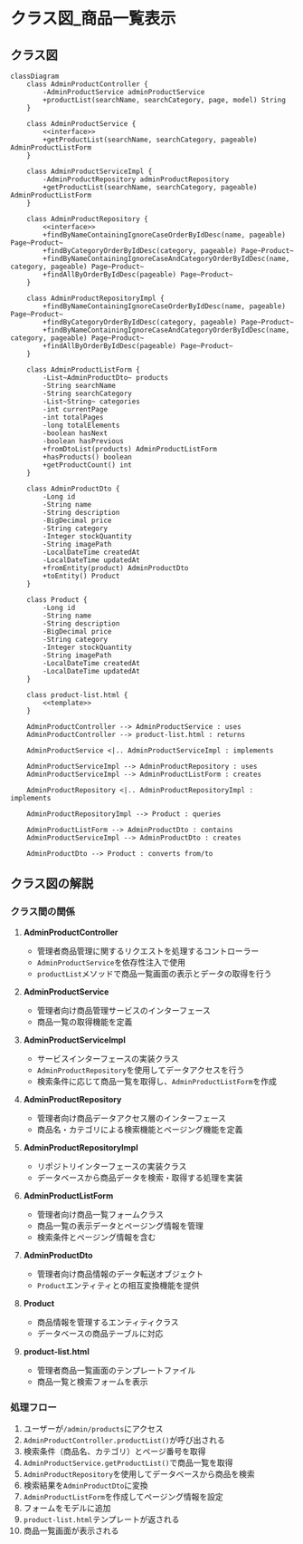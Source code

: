 # クラス図_商品一覧表示

## クラス図

```mermaid
classDiagram
    class AdminProductController {
        -AdminProductService adminProductService
        +productList(searchName, searchCategory, page, model) String
    }
    
    class AdminProductService {
        <<interface>>
        +getProductList(searchName, searchCategory, pageable) AdminProductListForm
    }
    
    class AdminProductServiceImpl {
        -AdminProductRepository adminProductRepository
        +getProductList(searchName, searchCategory, pageable) AdminProductListForm
    }
    
    class AdminProductRepository {
        <<interface>>
        +findByNameContainingIgnoreCaseOrderByIdDesc(name, pageable) Page~Product~
        +findByCategoryOrderByIdDesc(category, pageable) Page~Product~
        +findByNameContainingIgnoreCaseAndCategoryOrderByIdDesc(name, category, pageable) Page~Product~
        +findAllByOrderByIdDesc(pageable) Page~Product~
    }
    
    class AdminProductRepositoryImpl {
        +findByNameContainingIgnoreCaseOrderByIdDesc(name, pageable) Page~Product~
        +findByCategoryOrderByIdDesc(category, pageable) Page~Product~
        +findByNameContainingIgnoreCaseAndCategoryOrderByIdDesc(name, category, pageable) Page~Product~
        +findAllByOrderByIdDesc(pageable) Page~Product~
    }
    
    class AdminProductListForm {
        -List~AdminProductDto~ products
        -String searchName
        -String searchCategory
        -List~String~ categories
        -int currentPage
        -int totalPages
        -long totalElements
        -boolean hasNext
        -boolean hasPrevious
        +fromDtoList(products) AdminProductListForm
        +hasProducts() boolean
        +getProductCount() int
    }
    
    class AdminProductDto {
        -Long id
        -String name
        -String description
        -BigDecimal price
        -String category
        -Integer stockQuantity
        -String imagePath
        -LocalDateTime createdAt
        -LocalDateTime updatedAt
        +fromEntity(product) AdminProductDto
        +toEntity() Product
    }
    
    class Product {
        -Long id
        -String name
        -String description
        -BigDecimal price
        -String category
        -Integer stockQuantity
        -String imagePath
        -LocalDateTime createdAt
        -LocalDateTime updatedAt
    }
    
    class product-list.html {
        <<template>>
    }
    
    AdminProductController --> AdminProductService : uses
    AdminProductController --> product-list.html : returns
    
    AdminProductService <|.. AdminProductServiceImpl : implements
    
    AdminProductServiceImpl --> AdminProductRepository : uses
    AdminProductServiceImpl --> AdminProductListForm : creates
    
    AdminProductRepository <|.. AdminProductRepositoryImpl : implements
    
    AdminProductRepositoryImpl --> Product : queries
    
    AdminProductListForm --> AdminProductDto : contains
    AdminProductServiceImpl --> AdminProductDto : creates
    
    AdminProductDto --> Product : converts from/to
```

## クラス図の解説

### クラス間の関係

1. **AdminProductController**
   - 管理者商品管理に関するリクエストを処理するコントローラー
   - `AdminProductService`を依存性注入で使用
   - `productList`メソッドで商品一覧画面の表示とデータの取得を行う

2. **AdminProductService**
   - 管理者向け商品管理サービスのインターフェース
   - 商品一覧の取得機能を定義

3. **AdminProductServiceImpl**
   - サービスインターフェースの実装クラス
   - `AdminProductRepository`を使用してデータアクセスを行う
   - 検索条件に応じて商品一覧を取得し、`AdminProductListForm`を作成

4. **AdminProductRepository**
   - 管理者向け商品データアクセス層のインターフェース
   - 商品名・カテゴリによる検索機能とページング機能を定義

5. **AdminProductRepositoryImpl**
   - リポジトリインターフェースの実装クラス
   - データベースから商品データを検索・取得する処理を実装

6. **AdminProductListForm**
   - 管理者向け商品一覧フォームクラス
   - 商品一覧の表示データとページング情報を管理
   - 検索条件とページング情報を含む

7. **AdminProductDto**
   - 管理者向け商品情報のデータ転送オブジェクト
   - `Product`エンティティとの相互変換機能を提供

8. **Product**
   - 商品情報を管理するエンティティクラス
   - データベースの商品テーブルに対応

9. **product-list.html**
   - 管理者商品一覧画面のテンプレートファイル
   - 商品一覧と検索フォームを表示

### 処理フロー

1. ユーザーが`/admin/products`にアクセス
2. `AdminProductController.productList()`が呼び出される
3. 検索条件（商品名、カテゴリ）とページ番号を取得
4. `AdminProductService.getProductList()`で商品一覧を取得
5. `AdminProductRepository`を使用してデータベースから商品を検索
6. 検索結果を`AdminProductDto`に変換
7. `AdminProductListForm`を作成してページング情報を設定
8. フォームをモデルに追加
9. `product-list.html`テンプレートが返される
10. 商品一覧画面が表示される 